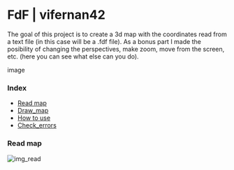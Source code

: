 # FdF | vifernan42

The goal of this project is to create a 3d map with the coordinates read from a text file (in this case will be a .fdf file). As a bonus part I made the posibility of changing the perspectives, make zoom, move from the screen, etc. (here you can see what else can you do).

image

### Index
* [Read map](#Read-map)
* [Draw_map](#Draw-map)
* [How to use](#How-to-use)
* [Check_errors](#Check-errors)

### Read map
![img_read](https://espaciodron.es/read.png)
